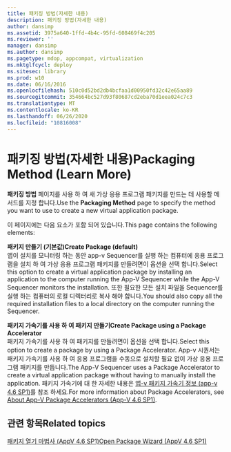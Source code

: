 ```yaml
---
title: 패키징 방법(자세한 내용)
description: 패키징 방법(자세한 내용)
author: dansimp
ms.assetid: 3975a640-1ffd-4b4c-95fd-608469f4c205
ms.reviewer: ''
manager: dansimp
ms.author: dansimp
ms.pagetype: mdop, appcompat, virtualization
ms.mktglfcycl: deploy
ms.sitesec: library
ms.prod: w10
ms.date: 06/16/2016
ms.openlocfilehash: 510c0d52bd2db4bcfaa1d00950fd32c42e65aa89
ms.sourcegitcommit: 354664bc527d93f80687cd2eba70d1eea024c7c3
ms.translationtype: MT
ms.contentlocale: ko-KR
ms.lasthandoff: 06/26/2020
ms.locfileid: "10816008"
---
```

# <span data-ttu-id="3204c-103">패키징 방법(자세한 내용)</span><span class="sxs-lookup"><span data-stu-id="3204c-103">Packaging Method (Learn More)</span></span>


<span data-ttu-id="3204c-104">**패키징 방법** 페이지를 사용 하 여 새 가상 응용 프로그램 패키지를 만드는 데 사용할 메서드를 지정 합니다.</span><span class="sxs-lookup"><span data-stu-id="3204c-104">Use the **Packaging Method** page to specify the method you want to use to create a new virtual application package.</span></span>

<span data-ttu-id="3204c-105">이 페이지에는 다음 요소가 포함 되어 있습니다.</span><span class="sxs-lookup"><span data-stu-id="3204c-105">This page contains the following elements:</span></span>

<a href="" id="create-package--default-"></a>**<span data-ttu-id="3204c-106">패키지 만들기 (기본값)</span><span class="sxs-lookup"><span data-stu-id="3204c-106">Create Package (default)</span></span>**  
<span data-ttu-id="3204c-107">앱이 설치를 모니터링 하는 동안 app-v Sequencer를 실행 하는 컴퓨터에 응용 프로그램을 설치 하 여 가상 응용 프로그램 패키지를 만들려면이 옵션을 선택 합니다.</span><span class="sxs-lookup"><span data-stu-id="3204c-107">Select this option to create a virtual application package by installing an application to the computer running the App-V Sequencer while the App-V Sequencer monitors the installation.</span></span> <span data-ttu-id="3204c-108">또한 필요한 모든 설치 파일을 Sequencer를 실행 하는 컴퓨터의 로컬 디렉터리로 복사 해야 합니다.</span><span class="sxs-lookup"><span data-stu-id="3204c-108">You should also copy all the required installation files to a local directory on the computer running the Sequencer.</span></span>

<a href="" id="create-package-using-a-package-accelerator"></a>**<span data-ttu-id="3204c-109">패키지 가속기를 사용 하 여 패키지 만들기</span><span class="sxs-lookup"><span data-stu-id="3204c-109">Create Package using a Package Accelerator</span></span>**  
<span data-ttu-id="3204c-110">패키지 가속기를 사용 하 여 패키지를 만들려면이 옵션을 선택 합니다.</span><span class="sxs-lookup"><span data-stu-id="3204c-110">Select this option to create a package by using a Package Accelerator.</span></span> <span data-ttu-id="3204c-111">App-v 시퀀서는 패키지 가속기를 사용 하 여 응용 프로그램을 수동으로 설치할 필요 없이 가상 응용 프로그램 패키지를 만듭니다.</span><span class="sxs-lookup"><span data-stu-id="3204c-111">The App-V Sequencer uses a Package Accelerator to create a virtual application package without having to manually install the application.</span></span> <span data-ttu-id="3204c-112">패키지 가속기에 대 한 자세한 내용은 [앱-v 패키지 가속기 정보 (app-v 4.6 SP1)](about-app-v-package-accelerators--app-v-46-sp1-.md)를 참조 하세요.</span><span class="sxs-lookup"><span data-stu-id="3204c-112">For more information about Package Accelerators, see [About App-V Package Accelerators (App-V 4.6 SP1)](about-app-v-package-accelerators--app-v-46-sp1-.md).</span></span>

## <span data-ttu-id="3204c-113">관련 항목</span><span class="sxs-lookup"><span data-stu-id="3204c-113">Related topics</span></span>


[<span data-ttu-id="3204c-114">패키지 열기 마법사 (AppV 4.6 SP1)</span><span class="sxs-lookup"><span data-stu-id="3204c-114">Open Package Wizard (AppV 4.6 SP1)</span></span>](open-package-wizard---appv-46-sp1-.md)

 

 





